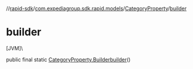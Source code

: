 //[rapid-sdk](../../../index.md)/[com.expediagroup.sdk.rapid.models](../index.md)/[CategoryProperty](index.md)/[builder](builder.md)

# builder

[JVM]\

public final static [CategoryProperty.Builder](-builder/index.md)[builder](builder.md)()
